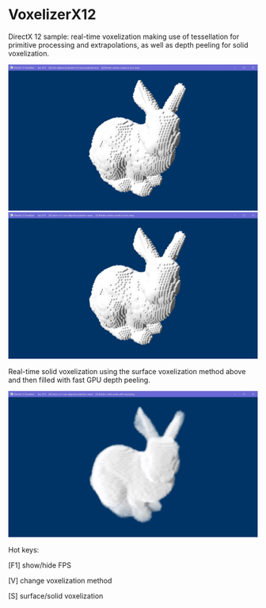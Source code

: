 # VoxelizerX12
DirectX 12 sample: real-time voxelization making use of tessellation for primitive processing and extrapolations, as well as depth peeling for solid voxelization.

![Surface voxelization result1](https://github.com/StarsX/VoxelizerX12/blob/master/Doc/Images/SurfaceVoxelization_MaxProj.jpg "Voxelization result")
![Surface voxelization result2](https://github.com/StarsX/VoxelizerX12/blob/master/Doc/Images/SurfaceVoxelization_Union.jpg "Voxelization result")

Real-time solid voxelization using the surface voxelization method above and then filled with fast GPU depth peeling.

![Solid voxelization result](https://github.com/StarsX/VoxelizerX12/blob/master/Doc/Images/SolidVoxelization.jpg "Voxelization result")

Hot keys:

[F1] show/hide FPS

[V] change voxelization method

[S] surface/solid voxelization
